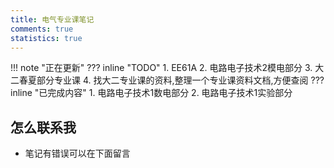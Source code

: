 ```yaml
---
title: 电气专业课笔记
comments: true
statistics: true
---
```


!!! note "正在更新"
    ??? inline  "TODO"
        1. EE61A
        2. 电路电子技术2模电部分
        3. 大二春夏部分专业课
        4. 找大二专业课的资料,整理一个专业课资料文档,方便查阅
    ??? inline "已完成内容"
        1. 电路电子技术1数电部分
        2. 电路电子技术1实验部分

## 怎么联系我

- 笔记有错误可以在下面留言
